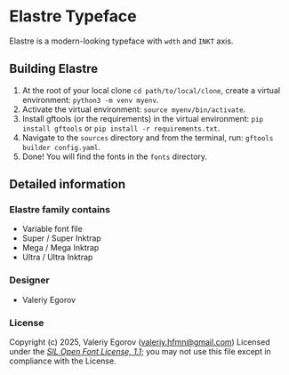 # Elastre Typeface
Elastre is a modern-looking typeface with `wdth` and `INKT` axis.

## Building Elastre

1. At the root of your local clone `cd path/to/local/clone`, create a virtual environment: `python3 -m venv myenv`.
2. Activate the virtual environment: `source myenv/bin/activate`.
3. Install gftools (or the requirements) in the virtual environment: `pip install gftools` or `pip install -r requirements.txt`.
4. Navigate to the `sources` directory and from the terminal, run: `gftools builder config.yaml`.
5. Done! You will find the fonts in the `fonts` directory.

## Detailed information
### Elastre family contains

* Variable font file
* Super / Super Inktrap
* Mega / Mega Inktrap
* Ultra / Ultra Inktrap

### Designer

* Valeriy Egorov

### License

Copyright (c) 2025, Valeriy Egorov (valeriy.hfmn@gmail.com)
Licensed under the [*SIL Open Font License, 1.1*](http://scripts.sil.org/OFL); you may not use this file except in compliance with the License.

